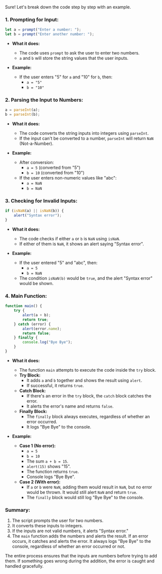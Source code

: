 Sure! Let's break down the code step by step with an example.

### 1. **Prompting for Input:**
```javascript
let a = prompt("Enter a number: ");
let b = prompt("Enter another number: ");
```
- **What it does:** 
  - The code uses `prompt` to ask the user to enter two numbers.
  - `a` and `b` will store the string values that the user inputs.

- **Example:**
  - If the user enters "5" for `a` and "10" for `b`, then:
    - `a = "5"`
    - `b = "10"`

### 2. **Parsing the Input to Numbers:**
```javascript
a = parseInt(a);
b = parseInt(b);
```
- **What it does:** 
  - The code converts the string inputs into integers using `parseInt`.
  - If the input can't be converted to a number, `parseInt` will return `NaN` (Not-a-Number).

- **Example:**
  - After conversion:
    - `a = 5` (converted from "5")
    - `b = 10` (converted from "10")
  - If the user enters non-numeric values like "abc":
    - `a = NaN`
    - `b = NaN`

### 3. **Checking for Invalid Inputs:**
```javascript
if (isNaN(a) || isNaN(b)) {
    alert("Syntax error");
}
```
- **What it does:** 
  - The code checks if either `a` or `b` is `NaN` using `isNaN`.
  - If either of them is `NaN`, it shows an alert saying "Syntax error".

- **Example:**
  - If the user entered "5" and "abc", then:
    - `a = 5`
    - `b = NaN`
  - The condition `isNaN(b)` would be `true`, and the alert "Syntax error" would be shown.

### 4. **Main Function:**
```javascript
function main() {
    try {
        alert(a + b);
        return true;
    } catch (error) {
        alert(error.name);
        return false;
    } finally {
        console.log("Bye Bye");
    }
}
```
- **What it does:** 
  - The function `main` attempts to execute the code inside the `try` block.
  - **Try Block:**
    - It adds `a` and `b` together and shows the result using `alert`.
    - If successful, it returns `true`.
  - **Catch Block:**
    - If there's an error in the `try` block, the `catch` block catches the error.
    - It alerts the error's name and returns `false`.
  - **Finally Block:**
    - The `finally` block always executes, regardless of whether an error occurred.
    - It logs "Bye Bye" to the console.

- **Example:**
  - **Case 1 (No error):**
    - `a = 5`
    - `b = 10`
    - The sum `a + b = 15`.
    - `alert(15)` shows "15".
    - The function returns `true`.
    - Console logs "Bye Bye".
  - **Case 2 (With error):**
    - If `a` or `b` were `NaN`, adding them would result in `NaN`, but no error would be thrown. It would still alert `NaN` and return `true`.
    - The `finally` block would still log "Bye Bye" to the console.

### Summary:
1. The script prompts the user for two numbers.
2. It converts these inputs to integers.
3. If the inputs are not valid numbers, it alerts "Syntax error."
4. The `main` function adds the numbers and alerts the result. If an error occurs, it catches and alerts the error. It always logs "Bye Bye" to the console, regardless of whether an error occurred or not.

The entire process ensures that the inputs are numbers before trying to add them. If something goes wrong during the addition, the error is caught and handled gracefully.
